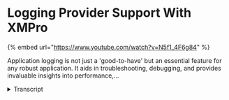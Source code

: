 # Logging Provider Support With XMPro
{% embed url="https://www.youtube.com/watch?v=N5f1_4F6g84" %}



Application logging is not just a 'good-to-have' but an essential feature for any robust application. It aids in troubleshooting, debugging, and provides invaluable insights into performance,...
<details>
<summary>Transcript</summary>Application logging is not just a 'good-to-have' but an essential feature for any robust application. It aids in troubleshooting, debugging, and provides invaluable insights into performance,...
you can stay with the logs being written

to file on the service or take advantage

of the new feature logging provider

support to send the output to

third-party logging providers like Azure

application insights or data dog for

centralized monitoring

analysis they are specialists in this

area and provide fantastic features for

searching monitoring dashboarding and

alerting for example you could search

the logs for a specific user or

recommendation and we're doing this in

an industry standard way using best

practices of a standard platform

independent logging provider logging

Library the benefit is that we can

quickly and easily add support for more

providers if you request one that we

don't

have in summary application logging is

essential for troubleshooting and

debugging as it helps identify and

analyze issues that may arise during the

application's

execution it also provides valuable

insights into the application's

performance usage patterns and

security
</details>